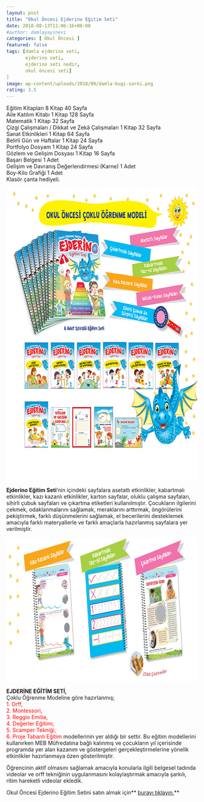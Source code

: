 ```yaml
---
layout: post
title: "Okul Öncesi Ejderino Eğitim Seti"
date: 2018-08-13T11:06:16+00:00
#author: damlayayinevi
categories: [ Okul Öncesi ]
featured: false
tags: [damla ejderino seti,
       ejderino seti,
       ejderino seti nedir,
       okul öncesi seti]
]
image: wp-content/uploads/2018/09/damla-bugi-sarki.png
rating: 3.5
---
```


Eğitim Kitapları 8 Kitap 40 Sayfa  
Aile Katılım Kitabı 1 Kitap 128 Sayfa  
Matematik 1 Kitap 32 Sayfa  
Çizgi Çalışmaları / Dikkat ve Zekâ Çalışmaları 1 Kitap 32 Sayfa  
Sanat Etkinlikleri 1 Kitap 64 Sayfa  
Belirli Gün ve Haftalar 1 Kitap 24 Sayfa  
Portfolyo Dosyam 1 Kitap 24 Sayfa  
Gözlem ve Gelişim Dosyası 1 Kitap 16 Sayfa  
Başarı Belgesi 1 Adet  
Gelişim ve Davranış Değerlendirmesi (Karne) 1 Adet  
Boy-Kilo Grafiği 1 Adet  
Klasör çanta hediyeli.

<img class="alignnone size-full wp-image-2024" src="wp-content/uploads/2018/08/ejderino-seti-detay.jpg" alt="" width="768" height="768" sizes="(max-width: 768px) 100vw, 768px" /> 

**Ejderino Eğitim Seti**’nin içindeki sayfalara asetatlı etkinlikler, kabartmalı etkinlikler, kazı kazanlı etkinlikler, karton sayfalar, oluklu çalışma sayfaları, sihirli çubuk sayfaları ve çıkartma etiketleri kullanılmıştır. Çocukların ilgilerini çekmek, odaklanmalarını sağlamak, meraklarını arttırmak, öngörülerini pekiştirmek, farklı düşünmelerini sağlamak, el becerilerini desteklemek amacıyla farklı materyallerle ve farklı amaçlarla hazırlanmış sayfalara yer verilmiştir.

<img class="alignnone size-full wp-image-2021" src="wp-content/uploads/2018/08/ejderino.jpg" alt="" width="900" height="378" sizes="(max-width: 900px) 100vw, 900px" /> 

**EJDERİNE EĞİTİM SETİ,**  
Çoklu Öğrenme Modeline göre hazırlanmış;  
<span style="color: #ff0000;">1. Orff,</span>  
<span style="color: #ff0000;">2. Montessori,</span>  
<span style="color: #ff0000;">3. Reggio Emilia,</span>  
<span style="color: #ff0000;">4. Değerler Eğitimi,</span>  
<span style="color: #ff0000;">5. Scamper Tekniği,</span>  
<span style="color: #ff0000;">6. Proje Tabanlı Eğitim</span> modellerinin yer aldığı bir settir. Bu eğitim modellerini kullanırken MEB Müfredatına bağlı kalınmış ve çocukların yıl içerisinde programda yer alan kazanım ve göstergeleri gerçekleştirmelerine yönelik etkinlikler hazırlanmaya özen gösterilmiştir.

Öğrencinin aktif olmasını sağlamak amacıyla konularla ilgili belgesel tadında videolar ve orff tekniğinin uygulanmasını kolaylaştırmak amacıyla şarkılı, ritim hareketli videolar ekledik.

Okul Öncesi Ejderino Eğitim Setini satın almak için** <a href="https://www.damlayayinevi.com.tr/ejderino-egitim-seti" target="_blank" rel="noopener">burayı tıklayın.</a>**
